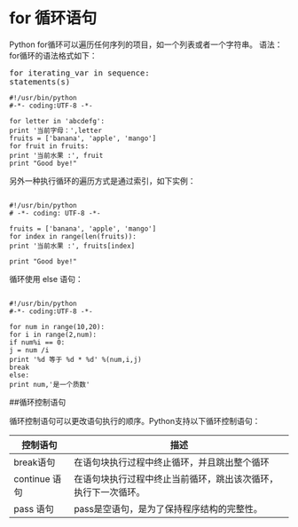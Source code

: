 # for 循环语句


Python for循环可以遍历任何序列的项目，如一个列表或者一个字符串。
语法：
for循环的语法格式如下：

<pre>for iterating_var in sequence:
statements(s)</pre>

```
#!/usr/bin/python
#-*- coding:UTF-8 -*-

for letter in 'abcdefg':
print '当前字母：',letter
fruits = ['banana', 'apple', 'mango']
for fruit in fruits:
print '当前水果 :', fruit
print "Good bye!"

```


另外一种执行循环的遍历方式是通过索引，如下实例：

```

#!/usr/bin/python
# -*- coding: UTF-8 -*-

fruits = ['banana', 'apple', 'mango']
for index in range(len(fruits)):
print '当前水果 :', fruits[index]

print "Good bye!"

```


循环使用 else 语句：

```

#!/usr/bin/python
#-*- coding:UTF-8 -*-

for num in range(10,20):
for i in range(2,num):
if num%i == 0:
j = num /i
print '%d 等于 %d * %d' %(num,i,j)
break
else:
print num,'是一个质数'

```
##循环控制语句

循环控制语句可以更改语句执行的顺序。Python支持以下循环控制语句：

|控制语句|描述|
|--|--|
|break语句|在语句块执行过程中终止循环，并且跳出整个循环 |
|continue 语句 |在语句块执行过程中终止当前循环，跳出该次循环，执行下一次循环。 |
|pass 语句|pass是空语句，是为了保持程序结构的完整性。 |
